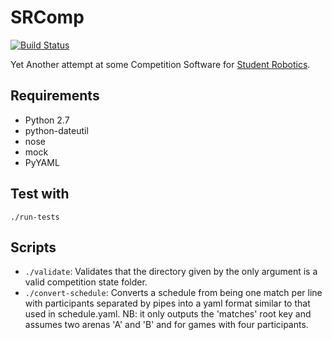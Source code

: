 # SRComp

[![Build Status](https://travis-ci.org/PeterJCLaw/srcomp.png?branch=master)](https://travis-ci.org/PeterJCLaw/srcomp)

Yet Another attempt at some Competition Software for [Student Robotics](http://srobo.org).

## Requirements

* Python 2.7
* python-dateutil
* nose
* mock
* PyYAML

## Test with
`./run-tests`

## Scripts
* `./validate`: Validates that the directory given by the only argument
                is a valid competition state folder.
* `./convert-schedule`: Converts a schedule from being one match per line
                        with participants separated by pipes into a yaml
                        format similar to that used in schedule.yaml.
                        NB: it only outputs the 'matches' root key and
                        assumes two arenas 'A' and 'B' and for games with
                        four participants.
